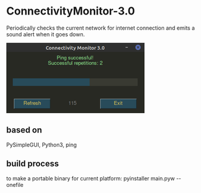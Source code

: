 # ConnectivityMonitor-3.0

Periodically checks the current network for internet connection and emits a sound alert when it goes down. 

![screenshot](https://github.com/louckazdenekjr/ConnectivityMonitor-3.0/blob/master/extra/screenshot.png)

## based on

PySimpleGUI, Python3, ping

## build process

to make a portable binary for current platform: pyinstaller main.pyw --onefile
